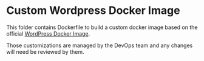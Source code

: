 # Custom Wordpress Docker Image

This folder contains Dockerfile to build a custom docker image based on
the official [WordPress Docker Image](https://hub.docker.com/_/wordpress).

Those customizations are managed by the DevOps team and any changes will need
be reviewed by them.
